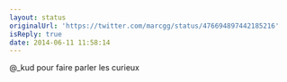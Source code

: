 ```yaml
---
layout: status
originalUrl: 'https://twitter.com/marcgg/status/476694897442185216'
isReply: true
date: 2014-06-11 11:58:14
---
```


@_kud pour faire parler les curieux
